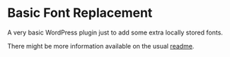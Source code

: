 # Basic Font Replacement

A very basic WordPress plugin just to add some extra locally stored fonts.

There might be more information available on the usual [readme](trunk/readme.txt).
